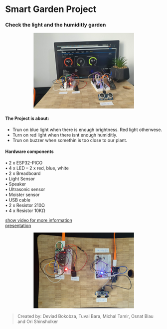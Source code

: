 # Smart Garden Project
### Check the light and the humiditly garden


<p align="center"><img src=media/pic2.jpg height="242"/></p>

#### The Project is about:
- Trun on blue light when there is enough brightness. Red light otherwese.
- Turn on red light when there isnt enough humiditly.
- Trun on buzzer when somethin is too close to our plant.

#### Hardware components
• 2 x ESP32-PICO<br>
• 4 x LED – 2 x red, blue, white<br>
• 2 x Breadboard<br>
• Light Sensor<br>
• Speaker<br>
• Ultrasonic sensor<br>
• Moister sensor<br>
• USB cable<br>
• 2 x Resistor 210Ω<br>
• 4 x Resistor 10KΩ<br>


[show video for more information](https://photos.app.goo.gl/gBPTGnfGFqJaRyms9)
<br>
[presentation](Smart%20Garden.pdf)



<p align="center"><img src=media/pic1.jpg height="242"/></p>

> Created by: Deviad Bokobza, Tuval Bara, Michal Tamir, Osnat Blau and Ori Shinsholker

